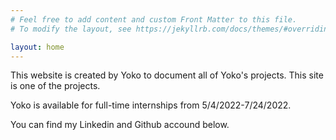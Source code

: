 ```yaml
---
# Feel free to add content and custom Front Matter to this file.
# To modify the layout, see https://jekyllrb.com/docs/themes/#overriding-theme-defaults

layout: home
---
```

This website is created by Yoko to document all of Yoko's projects. This site is one of the projects.

Yoko is available for full-time internships from 5/4/2022-7/24/2022.

You can find my Linkedin and Github accound below.
 